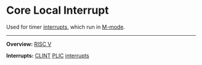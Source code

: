 # Core Local Interrupt

Used for timer [interrupts](../kernel/interrupts/interrupts.md), which run in [M-mode](M-mode.md).


---
**Overview:** [RISC V](RISCV.md)

**Interrupts:** [CLINT](CLINT.md) [PLIC](PLIC.md) [interrupts](../kernel/interrupts/interrupts.md)
